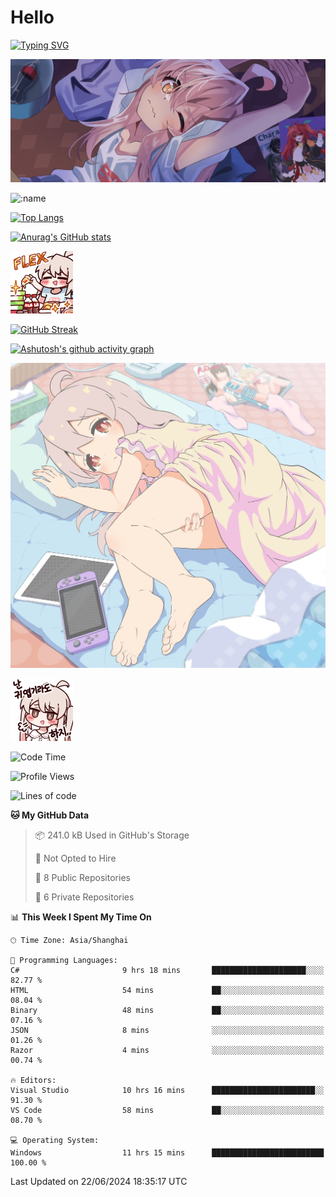 # Hello

[![Typing SVG](https://readme-typing-svg.demolab.com?font=Fira+Code&pause=1000&color=F78FDE&width=435&lines=%E6%AC%A2%E8%BF%8E%E5%A4%A7%E4%BD%AC%E6%9D%A5%E8%AE%BF0v0)](https://git.io/typing-svg)

![bg.webp](bg.webp)

![:name](https://count.getloli.com/get/@hk416?theme=rule34)

[![Top Langs](https://github-readme-stats.vercel.app/api/top-langs/?username=qq583044063qq&locale=cn&hide=javascript,html,css&theme=tokyonight)](https://github.com/anuraghazra/github-readme-stats)

[![Anurag's GitHub stats](https://github-readme-stats.vercel.app/api?username=qq583044063qq&count_private=true&show_icons=true&locale=cn&theme=tokyonight)](https://github.com/anuraghazra/github-readme-stats)

![baimeng.png](mahiro_flex.png)

[![GitHub Streak](https://streak-stats.demolab.com/?user=qq583044063qq&locale=zh_Hans&theme=tokyonight)](https://git.io/streak-stats)

[![Ashutosh's github activity graph](https://github-readme-activity-graph.vercel.app/graph?username=qq583044063qq&theme=tokyo-night)](https://github.com/ashutosh00710/github-readme-activity-graph)

![mahiroshuiyi.jpg](assets/mahiroshuiyi.jpg)

![baimeng.png](mahiro.png)
<!--START_SECTION:waka-->
![Code Time](http://img.shields.io/badge/Code%20Time-942%20hrs%2058%20mins-blue)

![Profile Views](http://img.shields.io/badge/Profile%20Views-0-blue)

![Lines of code](https://img.shields.io/badge/From%20Hello%20World%20I%27ve%20Written-905.0%20thousand%20lines%20of%20code-blue)

**🐱 My GitHub Data** 

> 📦 241.0 kB Used in GitHub's Storage 
 > 
> 🚫 Not Opted to Hire
 > 
> 📜 8 Public Repositories 
 > 
> 🔑 6 Private Repositories 
 > 
📊 **This Week I Spent My Time On** 

```text
🕑︎ Time Zone: Asia/Shanghai

💬 Programming Languages: 
C#                       9 hrs 18 mins       █████████████████████░░░░   82.77 % 
HTML                     54 mins             ██░░░░░░░░░░░░░░░░░░░░░░░   08.04 % 
Binary                   48 mins             ██░░░░░░░░░░░░░░░░░░░░░░░   07.16 % 
JSON                     8 mins              ░░░░░░░░░░░░░░░░░░░░░░░░░   01.26 % 
Razor                    4 mins              ░░░░░░░░░░░░░░░░░░░░░░░░░   00.74 % 

🔥 Editors: 
Visual Studio            10 hrs 16 mins      ███████████████████████░░   91.30 % 
VS Code                  58 mins             ██░░░░░░░░░░░░░░░░░░░░░░░   08.70 % 

💻 Operating System: 
Windows                  11 hrs 15 mins      █████████████████████████   100.00 % 
```


 Last Updated on 22/06/2024 18:35:17 UTC
<!--END_SECTION:waka-->
